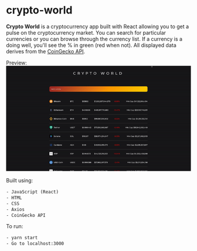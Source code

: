 # crypto-world
**Crypto World** is a cryptocurrency app built with React allowing you to get a pulse on the cryptocurrency market. You can search for particular currencies or you can browse through the currency list. If a currency is a doing well, you'll see the % in green (red when not). All displayed data derives from the [CoinGecko API](https://www.coingecko.com/en/api/documentation).

Preview:<br>
![](/img/crypto-world.gif)

Built using:<br>
```
- JavaScript (React)
- HTML
- CSS
- Axios
- CoinGecko API
```

To run:<br>
```
- yarn start
- Go to localhost:3000
```
